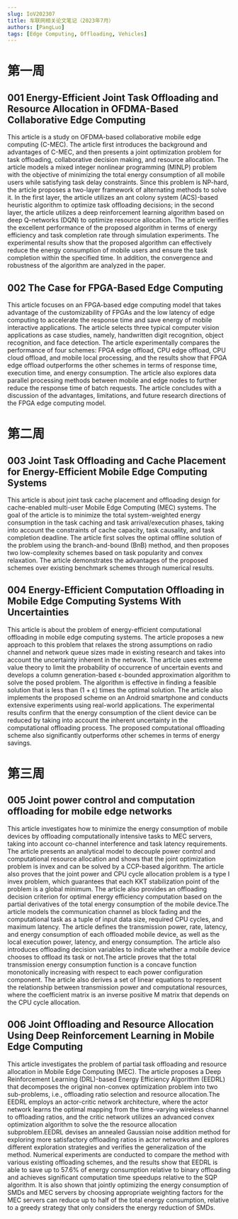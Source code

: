 ```yaml
---
slug: IoV202307
title: 车联网相关论文笔记（2023年7月）
authors: [PangLuo]
tags: [Edge Computing, Offloading, Vehicles]
---
```



# 第一周



## 001  Energy-Efficient Joint Task Offloading and Resource Allocation in OFDMA-Based Collaborative Edge Computing



This article is a study on OFDMA-based collaborative mobile edge computing (C-MEC). The article first introduces the background and advantages of C-MEC, and then presents a joint optimization problem for task offloading, collaborative decision making, and resource allocation. The article models a mixed integer nonlinear programming (MINLP) problem with the objective of minimizing the total energy consumption of all mobile users while satisfying task delay constraints. Since this problem is NP-hard, the article proposes a two-layer framework of alternating methods to solve it. In the first layer, the article utilizes an ant colony system (ACS)-based heuristic algorithm to optimize task offloading decisions; in the second layer, the article utilizes a deep reinforcement learning algorithm based on deep Q-networks (DQN) to optimize resource allocation. The article verifies the excellent performance of the proposed algorithm in terms of energy efficiency and task completion rate through simulation experiments. The experimental results show that the proposed algorithm can effectively reduce the energy consumption of mobile users and ensure the task completion within the specified time. In addition, the convergence and robustness of the algorithm are analyzed in the paper.



## 002  The Case for FPGA-Based Edge Computing

 

This article focuses on an FPGA-based edge computing model that takes advantage of the customizability of FPGAs and the low latency of edge computing to accelerate the response time and save energy of mobile interactive applications. The article selects three typical computer vision applications as case studies, namely, handwritten digit recognition, object recognition, and face detection. The article experimentally compares the performance of four schemes: FPGA edge offload, CPU edge offload, CPU cloud offload, and mobile local processing, and the results show that FPGA edge offload outperforms the other schemes in terms of response time, execution time, and energy consumption. The article also explores data parallel processing methods between mobile and edge nodes to further reduce the response time of batch requests. The article concludes with a discussion of the advantages, limitations, and future research directions of the FPGA edge computing model.


# 第二周
## 003  Joint Task Offloading and Cache Placement for Energy-Efficient Mobile Edge Computing Systems


This article is about joint task cache placement and offloading design for cache-enabled multi-user Mobile Edge Computing (MEC) systems. The goal of the article is to minimize the total system-weighted energy consumption in the task caching and task arrival/execution phases, taking into account the constraints of cache capacity, task causality, and task completion deadline. The article first solves the optimal offline solution of the problem using the branch-and-bound (BnB) method, and then proposes two low-complexity schemes based on task popularity and convex relaxation. The article demonstrates the advantages of the proposed schemes over existing benchmark schemes through numerical results.

## 004 Energy-Efficient Computation Offloading in Mobile Edge Computing Systems With Uncertainties

This article is about the problem of energy-efficient computational offloading in mobile edge computing systems. The article proposes a new approach to this problem that relaxes the strong assumptions on radio channel and network queue sizes made in existing research and takes into account the uncertainty inherent in the network. The article uses extreme value theory to limit the probability of occurrence of uncertain events and develops a column generation-based ε-bounded approximation algorithm to solve the posed problem. The algorithm is effective in finding a feasible solution that is less than (1 + ε) times the optimal solution. The article also implements the proposed scheme on an Android smartphone and conducts extensive experiments using real-world applications. The experimental results confirm that the energy consumption of the client device can be reduced by taking into account the inherent uncertainty in the computational offloading process. The proposed computational offloading scheme also significantly outperforms other schemes in terms of energy savings.


# 第三周
## 005 Joint power control and computation offloading for mobile edge networks

This article investigates how to minimize the energy consumption of mobile devices by offloading computationally intensive tasks to MEC servers, taking into account co-channel interference and task latency requirements. The article presents an analytical model to decouple power control and computational resource allocation and shows that the joint optimization problem is invex and can be solved by a CCP-based algorithm. The article also proves that the joint power and CPU cycle allocation problem is a type I invex problem, which guarantees that each KKT stabilization point of the problem is a global minimum. The article also provides an offloading decision criterion for optimal energy efficiency computation based on the partial derivatives of the total energy consumption of the mobile device.The article models the communication channel as block fading and the computational task as a tuple of input data size, required CPU cycles, and maximum latency. The article defines the transmission power, rate, latency, and energy consumption of each offloaded mobile device, as well as the local execution power, latency, and energy consumption. The article also introduces offloading decision variables to indicate whether a mobile device chooses to offload its task or not.The article proves that the total transmission energy consumption function is a concave function monotonically increasing with respect to each power configuration component. The article also derives a set of linear equations to represent the relationship between transmission power and computational resources, where the coefficient matrix is an inverse positive M matrix that depends on the CPU cycle allocation.


## 006 Joint Offloading and Resource Allocation Using Deep Reinforcement Learning in Mobile Edge Computing

This article investigates the problem of partial task offloading and resource allocation in Mobile Edge Computing (MEC). The article proposes a Deep Reinforcement Learning (DRL)-based Energy Efficiency Algorithm (EEDRL) that decomposes the original non-convex optimization problem into two sub-problems, i.e., offloading ratio selection and resource allocation.The EEDRL employs an actor-critic network architecture, where the actor network learns the optimal mapping from the time-varying wireless channel to offloading ratios, and the critic network utilizes an advanced convex optimization algorithm to solve the the resource allocation subproblem.EEDRL devises an annealed Gaussian noise addition method for exploring more satisfactory offloading ratios in actor networks and explores different exploration strategies and verifies the generalization of the method. Numerical experiments are conducted to compare the method with various existing offloading schemes, and the results show that EEDRL is able to save up to 57.6% of energy consumption relative to binary offloading and achieves significant computation time speedups relative to the SQP algorithm. It is also shown that jointly optimizing the energy consumption of SMDs and MEC servers by choosing appropriate weighting factors for the MEC servers can reduce up to half of the total energy consumption, relative to a greedy strategy that only considers the energy reduction of SMDs.

